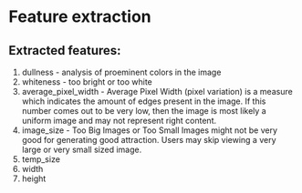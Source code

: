 # Feature extraction

## Extracted features:
1. dullness - analysis of proeminent colors in the image
2. whiteness - too bright or too white
3. average_pixel_width	- Average Pixel Width (pixel variation) is a measure which indicates the amount of edges present in the image. If this number comes out to be very low, then the image is most likely a uniform image and may not represent right content.
4. image_size - Too Big Images or Too Small Images might not be very good for generating good attraction. Users may skip viewing a very large or very small sized image. 
5. temp_size	
6. width	
7. height
